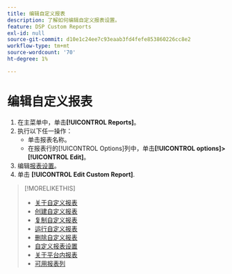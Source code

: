 ```yaml
---
title: 编辑自定义报表
description: 了解如何编辑自定义报表设置。
feature: DSP Custom Reports
exl-id: null
source-git-commit: d10e1c24ee7c93eaab3fd4fefe853860226cc8e2
workflow-type: tm+mt
source-wordcount: '70'
ht-degree: 1%

---
```



# 编辑自定义报表

1. 在主菜单中，单击&#x200B;**[!UICONTROL Reports]**。
1. 执行以下任一操作：
   * 单击报表名称。
   * 在报表行的[!UICONTROL Options]列中，单击&#x200B;**[!UICONTROL options]>[!UICONTROL Edit]**。
1. 编辑[报表设置](/help/dsp/reports/report-settings.md)。
1. 单击 **[!UICONTROL Edit Custom Report]**.

>[!MORELIKETHIS]
>
>* [关于自定义报表](/help/dsp/reports/report-about.md)
>* [创建自定义报表](/help/dsp/reports/report-create.md)
>* [复制自定义报表](/help/dsp/reports/report-copy.md)
>* [运行自定义报表](/help/dsp/reports/report-run-now.md)
>* [删除自定义报表](/help/dsp/reports/report-delete.md)
>* [自定义报表设置](/help/dsp/reports/report-settings.md)
>* [关于平台内报表](/help/dsp/campaign-management/reports/campaign-reports-about.md)
>* [可用报表列](/help/dsp/reports/report-columns.md)

